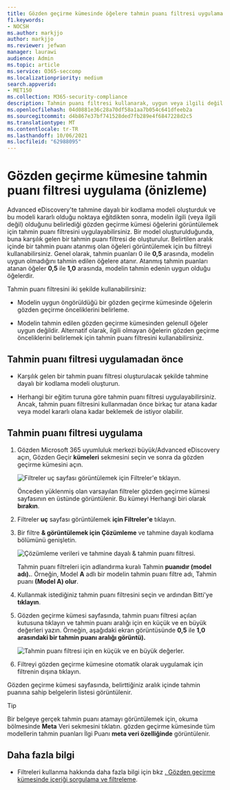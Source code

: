 ```yaml
---
title: Gözden geçirme kümesinde öğelere tahmin puanı filtresi uygulama
f1.keywords:
- NOCSH
ms.author: markjjo
author: markjjo
ms.reviewer: jefwan
manager: laurawi
audience: Admin
ms.topic: article
ms.service: O365-seccomp
ms.localizationpriority: medium
search.appverid:
- MET150
ms.collection: M365-security-compliance
description: Tahmin puanı filtresi kullanarak, uygun veya ilgili değil olarak öngörülen tahmini bir kodlama modeli olan öğeleri görüntüler.
ms.openlocfilehash: 04d0881e36c28a70df58a1aa7b054c641dfeeb2a
ms.sourcegitcommit: d4b867e37bf741528ded7fb289e4f6847228d2c5
ms.translationtype: MT
ms.contentlocale: tr-TR
ms.lasthandoff: 10/06/2021
ms.locfileid: "62988095"
---
```

# <a name="apply-a-prediction-score-filter-to-a-review-set-preview"></a>Gözden geçirme kümesine tahmin puanı filtresi uygulama (önizleme)

Advanced eDiscovery'te tahmine dayalı bir kodlama modeli oluşturduk ve bu modeli kararlı olduğu noktaya eğitdikten sonra, modelin ilgili (veya ilgili değil) olduğunu belirlediği gözden geçirme kümesi öğelerini görüntülemek için tahmin puanı filtresini uygulayabilirsiniz. Bir model oluşturulduğunda, buna karşılık gelen bir tahmin puanı filtresi de oluşturulur. Belirtilen aralık içinde bir tahmin puanı atanmış olan öğeleri görüntülemek için bu filtreyi kullanabilirsiniz. Genel olarak, tahmin puanları 0 ile **0,5** arasında, modelin uygun olmadığını tahmin edilen öğelere atanır. Atanmış tahmin puanları atanan öğeler **0,5** ile **1,0** arasında, modelin tahmin edenin uygun olduğu öğelerdir.

Tahmin puanı filtresini iki şekilde kullanabilirsiniz:

- Modelin uygun öngörüldüğü bir gözden geçirme kümesinde öğelerin gözden geçirme önceliklerini belirleme.

- Modelin tahmin edilen gözden geçirme kümesinden gelenull öğeler uygun değildir. Alternatif olarak, ilgili olmayan öğelerin gözden geçirme önceliklerini belirlemek için tahmin puanı filtresini kullanabilirsiniz.

## <a name="before-you-apply-a-prediction-score-filter"></a>Tahmin puanı filtresi uygulamadan önce

- Karşılık gelen bir tahmin puanı filtresi oluşturulacak şekilde tahmine dayalı bir kodlama modeli oluşturun.

- Herhangi bir eğitim turuna göre tahmin puanı filtresi uygulayabilirsiniz. Ancak, tahmin puanı filtresini kullanmadan önce birkaç tur atana kadar veya model kararlı olana kadar beklemek de istiyor olabilir.

## <a name="apply-a-prediction-score-filter"></a>Tahmin puanı filtresi uygulama

1. Gözden Microsoft 365 uyumluluk merkezi büyük/Advanced eDiscovery açın, Gözden Geçir **kümeleri** sekmesini seçin ve sonra da gözden geçirme kümesini açın.

   ![Filtreler uç sayfası görüntülemek için Filtreler'e tıklayın.](..\media\PredictionScoreFilter0.png)   

   Önceden yüklenmiş olan varsayılan filtreler gözden geçirme kümesi sayfasının en üstünde görüntülenir. Bu kümeyi Herhangi biri olarak **bırakın**.

2. Filtreler **uç** sayfası görüntülemek **için Filtreler'e** tıklayın.

3. Bir filtre **& görüntülemek için Çözümleme** ve tahmine dayalı kodlama bölümünü genişletin.

      ![Çözümleme verileri ve tahmine dayalı & tahmin puanı filtresi.](..\media\PredictionScoreFilter1.png)

   Tahmin puanı filtreleri için adlandırma kuralı Tahmin **puanıdır (model adı).**. Örneğin, Model **A** adlı bir modelin tahmin puanı filtre adı, Tahmin puanı **(Model A) olur**.

4. Kullanmak istediğiniz tahmin puanı filtresini seçin ve ardından Bitti'ye **tıklayın**.

5. Gözden geçirme kümesi sayfasında, tahmin puanı filtresi açılan kutusuna tıklayın ve tahmin puanı aralığı için en küçük ve en büyük değerleri yazın. Örneğin, aşağıdaki ekran görüntüsünde **0,5** ile **1,0 arasındaki bir tahmin puanı aralığı görüntü).**

   ![Tahmin puanı filtresi için en küçük ve en büyük değerler.](..\media\PredictionScoreFilter2.png)

6. Filtreyi gözden geçirme kümesine otomatik olarak uygulamak için filtrenin dışına tıklayın.

  Gözden geçirme kümesi sayfasında, belirttiğiniz aralık içinde tahmin puanına sahip belgelerin listesi görüntülenir. 

  > [!TIP]
  > Bir belgeye gerçek tahmin puanı atamayı görüntülemek için, okuma bölmesinde **Meta** Veri sekmesini tıklatın. gözden geçirme kümesinde tüm modellerin tahmin puanları İlgi Puanı **meta veri özelliğinde** görüntülenir.

## <a name="more-information"></a>Daha fazla bilgi

- Filtreleri kullanma hakkında daha fazla bilgi için bkz [. Gözden geçirme kümesinde içeriği sorgulama ve filtreleme](review-set-search.md).
